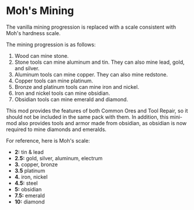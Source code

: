 # Moh's Mining

The vanilla mining progression is replaced with a scale consistent with Moh's hardness scale.

The mining progression is as follows:

1. Wood can mine stone.
2. Stone tools can mine aluminum and tin.  They can also mine lead, gold, and silver.
3. Aluminum tools can mine copper.  They can also mine redstone.
4. Copper tools can mine platinum.
5. Bronze and platinum tools can mine iron and nickel.
6. Iron and nickel tools can mine obsidian.
7. Obsidian tools can mine emerald and diamond.

This mod provides the features of both Common Ores and Tool Repair, so it should not be included in the same pack with them.  In addition, this mini-mod also provides tools and armor made from obsidian, as obsidian is now required to mine diamonds and emeralds.

For reference, here is Moh's scale:

* **2:** tin & lead
* **2.5:** gold, silver, aluminum, electrum
* **3.** copper, bronze
* **3.5** platinum
* **4.** iron, nickel
* **4.5:** steel
* **5:** obsidian
* **7.5:** emerald
* **10:** diamond